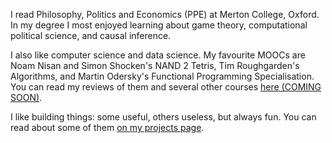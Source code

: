 I read Philosophy, Politics and Economics (PPE) at Merton College, Oxford.
In my degree I most enjoyed learning about
game theory, computational political science, and causal inference.

I also like computer science and data science.
My favourite MOOCs are
Noam Nisan and Simon Shocken's NAND 2 Tetris,
Tim Roughgarden's Algorithms, and
Martin Odersky's Functional Programming Specialisation.
You can read my reviews of them and several other courses [here (COMING SOON)](..).

I like building things: some useful, others useless, but always fun.
You can read about some of them [on my projects page](/projects).
